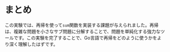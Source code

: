 # まとめ

この実験では、再帰を使って`sum`関数を実装する課題が与えられました。再帰は、複雑な問題を小さなサブ問題に分解することで、問題を単純化する強力なツールです。この実験を完了することで、Go言語で再帰をどのように使うかをより深く理解したはずです。
